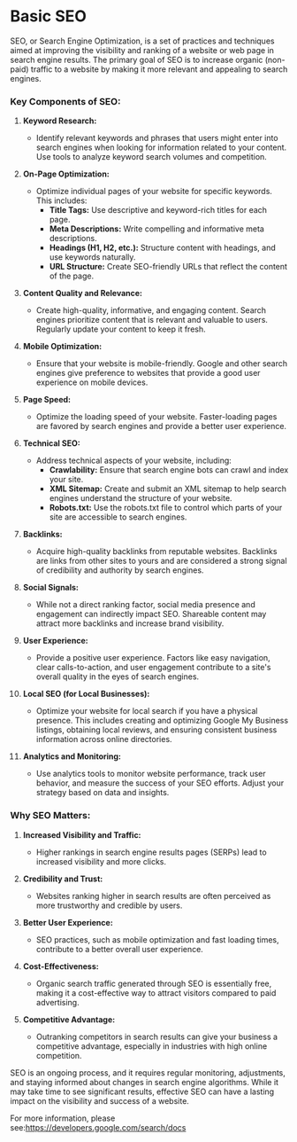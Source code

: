 # Basic SEO

SEO, or Search Engine Optimization, is a set of practices and techniques aimed at improving the visibility and ranking of a website or web page in search engine results. The primary goal of SEO is to increase organic (non-paid) traffic to a website by making it more relevant and appealing to search engines.

### Key Components of SEO:

1. **Keyword Research:**
   - Identify relevant keywords and phrases that users might enter into search engines when looking for information related to your content. Use tools to analyze keyword search volumes and competition.

2. **On-Page Optimization:**
   - Optimize individual pages of your website for specific keywords. This includes:
     - **Title Tags:** Use descriptive and keyword-rich titles for each page.
     - **Meta Descriptions:** Write compelling and informative meta descriptions.
     - **Headings (H1, H2, etc.):** Structure content with headings, and use keywords naturally.
     - **URL Structure:** Create SEO-friendly URLs that reflect the content of the page.

3. **Content Quality and Relevance:**
   - Create high-quality, informative, and engaging content. Search engines prioritize content that is relevant and valuable to users. Regularly update your content to keep it fresh.

4. **Mobile Optimization:**
   - Ensure that your website is mobile-friendly. Google and other search engines give preference to websites that provide a good user experience on mobile devices.

5. **Page Speed:**
   - Optimize the loading speed of your website. Faster-loading pages are favored by search engines and provide a better user experience.

6. **Technical SEO:**
   - Address technical aspects of your website, including:
     - **Crawlability:** Ensure that search engine bots can crawl and index your site.
     - **XML Sitemap:** Create and submit an XML sitemap to help search engines understand the structure of your website.
     - **Robots.txt:** Use the robots.txt file to control which parts of your site are accessible to search engines.

7. **Backlinks:**
   - Acquire high-quality backlinks from reputable websites. Backlinks are links from other sites to yours and are considered a strong signal of credibility and authority by search engines.

8. **Social Signals:**
   - While not a direct ranking factor, social media presence and engagement can indirectly impact SEO. Shareable content may attract more backlinks and increase brand visibility.

9. **User Experience:**
   - Provide a positive user experience. Factors like easy navigation, clear calls-to-action, and user engagement contribute to a site's overall quality in the eyes of search engines.

10. **Local SEO (for Local Businesses):**
    - Optimize your website for local search if you have a physical presence. This includes creating and optimizing Google My Business listings, obtaining local reviews, and ensuring consistent business information across online directories.

11. **Analytics and Monitoring:**
    - Use analytics tools to monitor website performance, track user behavior, and measure the success of your SEO efforts. Adjust your strategy based on data and insights.

### Why SEO Matters:

1. **Increased Visibility and Traffic:**
   - Higher rankings in search engine results pages (SERPs) lead to increased visibility and more clicks.

2. **Credibility and Trust:**
   - Websites ranking higher in search results are often perceived as more trustworthy and credible by users.

3. **Better User Experience:**
   - SEO practices, such as mobile optimization and fast loading times, contribute to a better overall user experience.

4. **Cost-Effectiveness:**
   - Organic search traffic generated through SEO is essentially free, making it a cost-effective way to attract visitors compared to paid advertising.

5. **Competitive Advantage:**
   - Outranking competitors in search results can give your business a competitive advantage, especially in industries with high online competition.

SEO is an ongoing process, and it requires regular monitoring, adjustments, and staying informed about changes in search engine algorithms. While it may take time to see significant results, effective SEO can have a lasting impact on the visibility and success of a website.


For more information, please see:https://developers.google.com/search/docs